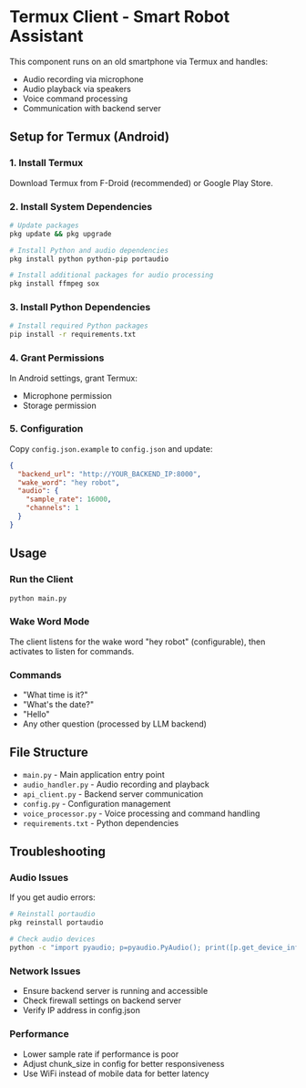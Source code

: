 # Termux Client - Smart Robot Assistant

This component runs on an old smartphone via Termux and handles:
- Audio recording via microphone
- Audio playback via speakers  
- Voice command processing
- Communication with backend server

## Setup for Termux (Android)

### 1. Install Termux
Download Termux from F-Droid (recommended) or Google Play Store.

### 2. Install System Dependencies
```bash
# Update packages
pkg update && pkg upgrade

# Install Python and audio dependencies
pkg install python python-pip portaudio

# Install additional packages for audio processing
pkg install ffmpeg sox
```

### 3. Install Python Dependencies
```bash
# Install required Python packages
pip install -r requirements.txt
```

### 4. Grant Permissions
In Android settings, grant Termux:
- Microphone permission
- Storage permission

### 5. Configuration
Copy `config.json.example` to `config.json` and update:
```json
{
  "backend_url": "http://YOUR_BACKEND_IP:8000",
  "wake_word": "hey robot",
  "audio": {
    "sample_rate": 16000,
    "channels": 1
  }
}
```

## Usage

### Run the Client
```bash
python main.py
```

### Wake Word Mode
The client listens for the wake word "hey robot" (configurable), then activates to listen for commands.

### Commands
- "What time is it?"
- "What's the date?"
- "Hello"
- Any other question (processed by LLM backend)

## File Structure
- `main.py` - Main application entry point
- `audio_handler.py` - Audio recording and playback
- `api_client.py` - Backend server communication
- `config.py` - Configuration management
- `voice_processor.py` - Voice processing and command handling
- `requirements.txt` - Python dependencies

## Troubleshooting

### Audio Issues
If you get audio errors:
```bash
# Reinstall portaudio
pkg reinstall portaudio

# Check audio devices
python -c "import pyaudio; p=pyaudio.PyAudio(); print([p.get_device_info_by_index(i) for i in range(p.get_device_count())])"
```

### Network Issues
- Ensure backend server is running and accessible
- Check firewall settings on backend server
- Verify IP address in config.json

### Performance
- Lower sample rate if performance is poor
- Adjust chunk_size in config for better responsiveness
- Use WiFi instead of mobile data for better latency
